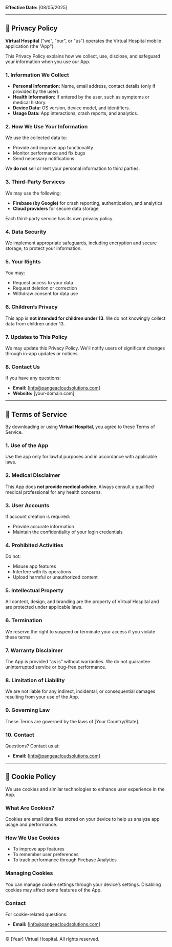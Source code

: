 
**Effective Date:** [08/05/2025]

---

## 📌 Privacy Policy

**Virtual Hospital** ("we", "our", or "us") operates the Virtual Hospital mobile application (the "App").

This Privacy Policy explains how we collect, use, disclose, and safeguard your information when you use our App.

### 1. Information We Collect

- **Personal Information:** Name, email address, contact details (only if provided by the user).
- **Health Information:** If entered by the user, such as symptoms or medical history.
- **Device Data:** OS version, device model, and identifiers.
- **Usage Data:** App interactions, crash reports, and analytics.

### 2. How We Use Your Information

We use the collected data to:
- Provide and improve app functionality
- Monitor performance and fix bugs
- Send necessary notifications

We **do not** sell or rent your personal information to third parties.

### 3. Third-Party Services

We may use the following:
- **Firebase (by Google)** for crash reporting, authentication, and analytics
- **Cloud providers** for secure data storage

Each third-party service has its own privacy policy.

### 4. Data Security

We implement appropriate safeguards, including encryption and secure storage, to protect your information.

### 5. Your Rights

You may:
- Request access to your data
- Request deletion or correction
- Withdraw consent for data use

### 6. Children’s Privacy

This app is **not intended for children under 13**. We do not knowingly collect data from children under 13.

### 7. Updates to This Policy

We may update this Privacy Policy. We'll notify users of significant changes through in-app updates or notices.

### 8. Contact Us

If you have any questions:
- **Email:** [info@pangeacloudsolutions.com]
- **Website:** [your-domain.com]

---

## 📄 Terms of Service

By downloading or using **Virtual Hospital**, you agree to these Terms of Service.

### 1. Use of the App

Use the app only for lawful purposes and in accordance with applicable laws.

### 2. Medical Disclaimer

This App does **not provide medical advice**. Always consult a qualified medical professional for any health concerns.

### 3. User Accounts

If account creation is required:
- Provide accurate information
- Maintain the confidentiality of your login credentials

### 4. Prohibited Activities

Do not:
- Misuse app features
- Interfere with its operations
- Upload harmful or unauthorized content

### 5. Intellectual Property

All content, design, and branding are the property of Virtual Hospital and are protected under applicable laws.

### 6. Termination

We reserve the right to suspend or terminate your access if you violate these terms.

### 7. Warranty Disclaimer

The App is provided “as is” without warranties. We do not guarantee uninterrupted service or bug-free performance.

### 8. Limitation of Liability

We are not liable for any indirect, incidental, or consequential damages resulting from your use of the App.

### 9. Governing Law

These Terms are governed by the laws of [Your Country/State].

### 10. Contact

Questions? Contact us at:
- **Email:** [info@pangeacloudsolutions.com]

---

## 🍪 Cookie Policy

We use cookies and similar technologies to enhance user experience in the App.

### What Are Cookies?

Cookies are small data files stored on your device to help us analyze app usage and performance.

### How We Use Cookies

- To improve app features
- To remember user preferences
- To track performance through Firebase Analytics

### Managing Cookies

You can manage cookie settings through your device’s settings. Disabling cookies may affect some features of the App.

### Contact

For cookie-related questions:
- **Email:** [info@pangeacloudsolutions.com]

---

© [Year] Virtual Hospital. All rights reserved.
